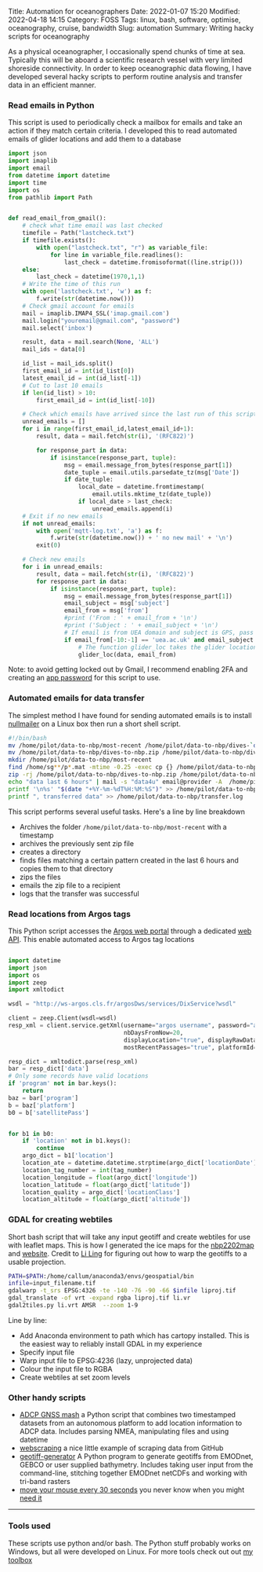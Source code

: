 Title: Automation for oceanographers
Date: 2022-01-07 15:20
Modified: 2022-04-18 14:15
Category: FOSS
Tags:  linux, bash, software, optimise, oceanography, cruise, bandwidth
Slug: automation
Summary: Writing hacky scripts for oceanography


As a physical oceanographer, I occasionally spend chunks of time at sea. Typically this will be aboard a scientific research vessel with very limited shoreside connectivity. In order to keep oceanographic data flowing, I have developed several hacky scripts to perform routine analysis and transfer data in an efficient manner.

### Read emails in Python

This script is used to periodically check a mailbox for emails and take an action if they match certain criteria. I developed this to read automated emails of glider locations and add them to a database

```python
import json
import imaplib
import email
from datetime import datetime
import time
import os
from pathlib import Path


def read_email_from_gmail():
    # check what time email was last checked
    timefile = Path("lastcheck.txt")
    if timefile.exists():
        with open("lastcheck.txt", "r") as variable_file:
            for line in variable_file.readlines():
                last_check = datetime.fromisoformat((line.strip()))
    else:
        last_check = datetime(1970,1,1)
    # Write the time of this run
    with open('lastcheck.txt', 'w') as f:
        f.write(str(datetime.now()))
    # Check gmail account for emails
    mail = imaplib.IMAP4_SSL('imap.gmail.com')
    mail.login("youremail@gmail.com", "password")
    mail.select('inbox')

    result, data = mail.search(None, 'ALL')
    mail_ids = data[0]

    id_list = mail_ids.split()
    first_email_id = int(id_list[0])
    latest_email_id = int(id_list[-1])
    # Cut to last 10 emails
    if len(id_list) > 10:
        first_email_id = int(id_list[-10])

    # Check which emails have arrived since the last run of this script
    unread_emails = []
    for i in range(first_email_id,latest_email_id+1):
        result, data = mail.fetch(str(i), '(RFC822)')

        for response_part in data:
            if isinstance(response_part, tuple):
                msg = email.message_from_bytes(response_part[1])
                date_tuple = email.utils.parsedate_tz(msg['Date'])
                if date_tuple:
                    local_date = datetime.fromtimestamp(
                        email.utils.mktime_tz(date_tuple))
                    if local_date > last_check:
                        unread_emails.append(i)
    # Exit if no new emails
    if not unread_emails:
        with open('mqtt-log.txt', 'a') as f:
            f.write(str(datetime.now()) + ' no new mail' + '\n')
        exit(0)

    # Check new emails
    for i in unread_emails:
        result, data = mail.fetch(str(i), '(RFC822)')
        for response_part in data:
            if isinstance(response_part, tuple):
                msg = email.message_from_bytes(response_part[1])
                email_subject = msg['subject']
                email_from = msg['from']
                #print ('From : ' + email_from + '\n')
                #print ('Subject : ' + email_subject + '\n')
                # If email is from UEA domain and subject is GPS, pass to glider_loc script
                if email_from[-10:-1] == 'uea.ac.uk' and email_subject == 'GPS':
                    # The function glider_loc takes the glider location and relays it over MQTT
                    glider_loc(data, email_from)
```

Note: to avoid getting locked out by Gmail, I recommend enabling 2FA and creating an [app password](https://support.google.com/accounts/answer/185833?hl=en) for this script to use.

### Automated emails for data transfer

The simplest method I have found for sending automated emails is to install [nullmailer](https://wiki.debian.org/nullmailer#Installation_Examples_-_GMail) on a Linux box then run a short shell script.

```bash
#!/bin/bash
mv /home/pilot/data-to-nbp/most-recent /home/pilot/data-to-nbp/dives-`date +"%Y-%m-%dT%H:%M"`
mv /home/pilot/data-to-nbp/dives-to-nbp.zip /home/pilot/data-to-nbp/dives-to-nbp.zip-`date +"%Y-%m-%dT%H:%M"`
mkdir /home/pilot/data-to-nbp/most-recent
find /home/sg**/p*.mat -mtime -0.25 -exec cp {} /home/pilot/data-to-nbp/most-recent  \;
zip -rj /home/pilot/data-to-nbp/dives-to-nbp.zip /home/pilot/data-to-nbp/most-recent
echo "data last 6 hours" | mail -s "data4u" email@provider -A  /home/pilot/data-to-nbp/dives-to-nbp.zip
printf '\n%s' "$(date "+%Y-%m-%dT%H:%M:%S")" >> /home/pilot/data-to-nbp/transfer.log
printf ", transferred data" >> /home/pilot/data-to-nbp/transfer.log
```

This script performs several useful tasks. Here's a line by line breakdown
- Archives the folder `/home/pilot/data-to-nbp/most-recent` with a timestamp
- archives the previously sent zip file
- creates a directory
- finds files matching a certain pattern created in the last 6 hours and copies them to that directory
- zips the files
- emails the zip file to a recipient
- logs that the transfer was successful

### Read locations from Argos tags

This Python script accesses the [Argos web portal](https://argos-system.cls.fr/argos-cwi2/login.html) through a dedicated [web API](http://ws-argos.cls.fr/argosDws/services/DixService?wsdl). This enable automated access to Argos tag locations

```python

import datetime
import json
import os
import zeep
import xmltodict

wsdl = "http://ws-argos.cls.fr/argosDws/services/DixService?wsdl"

client = zeep.Client(wsdl=wsdl)
resp_xml = client.service.getXml(username="argos username", password="argo password", nbPassByPtt=100,
								 nbDaysFromNow=20,
								 displayLocation="true", displayRawData="true",
								 mostRecentPassages="true", platformId=str(tag_number))

resp_dict = xmltodict.parse(resp_xml)
bar = resp_dict['data']
# Only some records have valid locations
if 'program' not in bar.keys():
	return
baz = bar['program']
b = baz['platform']
b0 = b['satellitePass']


for b1 in b0:
	if 'location' not in b1.keys():
		continue
	argo_dict = b1['location']
	location_ate = datetime.datetime.strptime(argo_dict['locationDate'], '%Y-%m-%dT%H:%M:%S.%fZ')
	location_tag_number = int(tag_number)
	location_longitude = float(argo_dict['longitude'])
	location_latitude = float(argo_dict['latitude'])
	location_quality = argo_dict['locationClass']
	location_altitude = float(argo_dict['altitude'])

```

### GDAL for creating webtiles

Short bash script that will take any input geotiff and create webtiles for use with leaflet maps. This is how I generated the ice maps for the [nbp2202map](https://github.com/callumrollo/itgc-2022-map) and [website](https://nbp2202map.com/). Credit to [Li Ling](https://www.kth.se/profile/liling/) for figuring out how to warp the geotiffs to a usable projection.

```bash
PATH=$PATH:/home/callum/anaconda3/envs/geospatial/bin
infile=input_filename.tif
gdalwarp -t_srs EPSG:4326 -te -140 -76 -90 -66 $infile liproj.tif
gdal_translate -of vrt -expand rgba liproj.tif li.vr
gdal2tiles.py li.vrt AMSR  --zoom 1-9
```
Line by line:

- Add Anaconda environment to path which has cartopy installed. This is the easiest way to reliably install GDAL in my experience
- Specify input file
- Warp input file to EPSG:4236 (lazy, unprojected data)
- Colour the input file to RGBA
- Create webtiles at set zoom levels

### Other handy scripts
- [ADCP GNSS mash](https://github.com/callumrollo/adcp-gnss-mash) a Python script that combines two timestamped datasets from an autonomous platform to add location information to ADCP data. Includes parsing NMEA, manipulating files and using datetime
- [webscraping](https://github.com/callumrollo/github-scraper) a nice little example of scraping data from GitHub
- [geotiff-generator](https://github.com/callumrollo/geotiff-generato) A Python program to generate geotiffs from EMODnet, GEBCO or user supplied bathymetry. Includes taking user input from the command-line, stitching together EMODnet netCDFs and working with tri-band rasters
- [move your mouse every 30 seconds](https://github.com/callumrollo/coding/blob/master/handy_scripts/mousemove) you never know when you might [need it](https://xkcd.com/196/)

--------------------------------


### Tools used
These scripts use python and/or bash. The Python stuff probably works on Windows, but all were developed on Linux. For more tools check out out [my toolbox](https://callumrollo.github.io/pages/toolbox)



